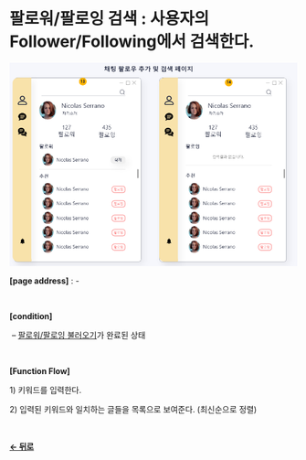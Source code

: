# 팔로워/팔로잉 검색 : 사용자의 Follower/Following에서 검색한다.

![ChatFollow](/docs/image/Chat_follow.png)

**[page address]** : -

<br/>

**[condition]**

&nbsp;&ndash; [팔로워/팔로잉 불러오기](/docs/GNB/Chat/LoadFollow.md)가 완료된 상태

<br/>

**[Function Flow]**

1\) 키워드를 입력한다.

2\) 입력된 키워드와 일치하는 글들을 목록으로 보여준다. (최신순으로 정렬)

<br/>

[**← 뒤로**](/docs/GNB/Chat/Main.md)